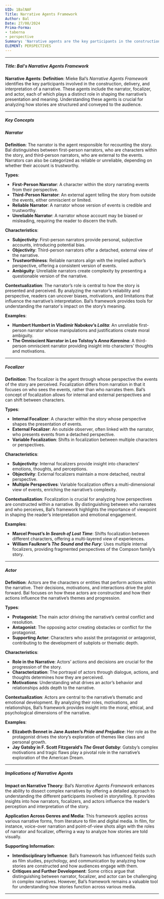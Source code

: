 ```yaml
---
UID: 1BalNAF
Title: Narrative Agents Framework
Author: Bal
Date: 27/08/2024
Prima-Forma:
- taberna
- perspective
Summary: 'Narrative agents are the key participants in the construction and delivery of a narrative: narrator, focalizer, actor.'
ELEMENT: PERSPECTIVES
---
```

---

##### Title: Bal's Narrative Agents Framework

**Narrative Agents**:
   **Definition**: Mieke Bal’s *Narrative Agents Framework* identifies the key participants involved in the construction, delivery, and interpretation of a narrative. These agents include the narrator, focalizer, and actor, each of which plays a distinct role in shaping the narrative’s presentation and meaning. Understanding these agents is crucial for analyzing how stories are structured and conveyed to the audience.

---

##### Key Concepts

##### Narrator

**Definition**:
   The narrator is the agent responsible for recounting the story. Bal distinguishes between first-person narrators, who are characters within the story, and third-person narrators, who are external to the events. Narrators can also be categorized as reliable or unreliable, depending on whether their account is trustworthy.

**Types**:
   - **First-Person Narrator**: A character within the story narrating events from their perspective.
   - **Third-Person Narrator**: An external agent telling the story from outside the events, either omniscient or limited.
   - **Reliable Narrator**: A narrator whose version of events is credible and trustworthy.
   - **Unreliable Narrator**: A narrator whose account may be biased or misleading, requiring the reader to discern the truth.

**Characteristics**:
   - **Subjectivity**: First-person narrators provide personal, subjective accounts, introducing potential bias.
   - **Objectivity**: Third-person narrators offer a detached, external view of the narrative.
   - **Trustworthiness**: Reliable narrators align with the implied author’s perspective, offering a consistent version of events.
   - **Ambiguity**: Unreliable narrators create complexity by presenting a questionable version of the narrative.

**Contextualization**:
   The narrator’s role is central to how the story is presented and perceived. By analyzing the narrator’s reliability and perspective, readers can uncover biases, motivations, and limitations that influence the narrative’s interpretation. Bal’s framework provides tools for understanding the narrator's impact on the story’s meaning.

**Examples**:
   - **Humbert Humbert in Vladimir Nabokov’s *Lolita***: An unreliable first-person narrator whose manipulations and justifications create moral ambiguity.
   - **The Omniscient Narrator in Leo Tolstoy’s *Anna Karenina***: A third-person omniscient narrator providing insight into characters’ thoughts and motivations.

---

##### Focalizer

**Definition**:
   The focalizer is the agent through whose perspective the events of the story are perceived. Focalization differs from narration in that it focuses on who sees the events, rather than who narrates them. Bal’s concept of focalization allows for internal and external perspectives and can shift between characters.

**Types**:
   - **Internal Focalizer**: A character within the story whose perspective shapes the presentation of events.
   - **External Focalizer**: An outside observer, often linked with the narrator, who presents events from a detached perspective.
   - **Variable Focalization**: Shifts in focalization between multiple characters or perspectives.

**Characteristics**:
   - **Subjectivity**: Internal focalizers provide insight into characters’ emotions, thoughts, and perceptions.
   - **Objectivity**: External focalizers maintain a more detached, neutral perspective.
   - **Multiple Perspectives**: Variable focalization offers a multi-dimensional view of events, enriching the narrative’s complexity.

**Contextualization**:
   Focalization is crucial for analyzing how perspectives are constructed within a narrative. By distinguishing between who narrates and who perceives, Bal’s framework highlights the importance of viewpoint in shaping the reader’s interpretation and emotional engagement.

**Examples**:
   - **Marcel Proust’s *In Search of Lost Time***: Shifts focalization between different characters, offering a multi-layered view of experiences.
   - **William Faulkner’s *The Sound and the Fury***: Uses multiple internal focalizers, providing fragmented perspectives of the Compson family’s story.

---

##### Actor

**Definition**:
   Actors are the characters or entities that perform actions within the narrative. Their decisions, motivations, and interactions drive the plot forward. Bal focuses on how these actors are constructed and how their actions influence the narrative’s themes and progression.

**Types**:
   - **Protagonist**: The main actor driving the narrative’s central conflict and resolution.
   - **Antagonist**: The opposing actor creating obstacles or conflict for the protagonist.
   - **Supporting Actor**: Characters who assist the protagonist or antagonist, contributing to the development of subplots or thematic depth.

**Characteristics**:
   - **Role in the Narrative**: Actors’ actions and decisions are crucial for the progression of the story.
   - **Characterization**: The portrayal of actors through dialogue, actions, and thoughts determines how they are perceived.
   - **Motivations**: Understanding what drives an actor’s behavior and relationships adds depth to the narrative.

**Contextualization**:
   Actors are central to the narrative’s thematic and emotional development. By analyzing their roles, motivations, and relationships, Bal’s framework provides insight into the moral, ethical, and psychological dimensions of the narrative.

**Examples**:
   - **Elizabeth Bennet in Jane Austen’s *Pride and Prejudice***: Her role as the protagonist drives the story’s exploration of themes like class and personal growth.
   - **Jay Gatsby in F. Scott Fitzgerald’s *The Great Gatsby***: Gatsby’s complex motivations and tragic flaws play a pivotal role in the narrative’s exploration of the American Dream.

---

##### Implications of Narrative Agents

**Impact on Narrative Theory**:
   Bal’s *Narrative Agents Framework* enhances the ability to dissect complex narratives by offering a detailed approach to understanding the different participants involved in storytelling. It provides insights into how narrators, focalizers, and actors influence the reader’s perception and interpretation of the story.

**Application Across Genres and Media**:
   This framework applies across various narrative forms, from literature to film and digital media. In film, for instance, voice-over narration and point-of-view shots align with the roles of narrator and focalizer, offering a way to analyze how stories are told visually.

**Supporting Information**:
   - **Interdisciplinary Influence**: Bal’s framework has influenced fields such as film studies, psychology, and communication by analyzing how stories are constructed and how audiences engage with them.
   - **Critiques and Further Development**: Some critics argue that distinguishing between narrator, focalizer, and actor can be challenging in complex narratives. However, Bal’s framework remains a valuable tool for understanding how stories function across various media.

---
